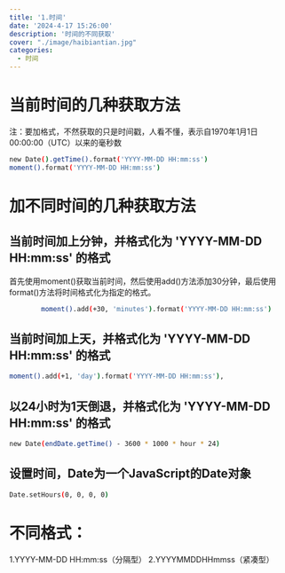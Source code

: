 ```yaml
---
title: '1.时间'
date: '2024-4-17 15:26:00'
description: '时间的不同获取'
cover: "./image/haibiantian.jpg"
categories:
  - 时间
---
```


# 当前时间的几种获取方法

注：要加格式，不然获取的只是时间戳，人看不懂，表示自1970年1月1日00:00:00（UTC）以来的毫秒数

```bash
new Date().getTime().format('YYYY-MM-DD HH:mm:ss')
moment().format('YYYY-MM-DD HH:mm:ss')
```

# 加不同时间的几种获取方法

## 当前时间加上分钟，并格式化为 'YYYY-MM-DD HH:mm:ss' 的格式

首先使用moment()获取当前时间，然后使用add()方法添加30分钟，最后使用format()方法将时间格式化为指定的格式。

```bash
        moment().add(+30, 'minutes').format('YYYY-MM-DD HH:mm:ss')
```

## 当前时间加上天，并格式化为 'YYYY-MM-DD HH:mm:ss' 的格式

```bash
moment().add(+1, 'day').format('YYYY-MM-DD HH:mm:ss'),
```

## 以24小时为1天倒退，并格式化为 'YYYY-MM-DD HH:mm:ss' 的格式

```bash
new Date(endDate.getTime() - 3600 * 1000 * hour * 24)
```
## 设置时间，Date为一个JavaScript的Date对象
```bash
Date.setHours(0, 0, 0, 0)
```

# 不同格式：

1.YYYY-MM-DD HH:mm:ss（分隔型）
2.YYYYMMDDHHmmss（紧凑型）
